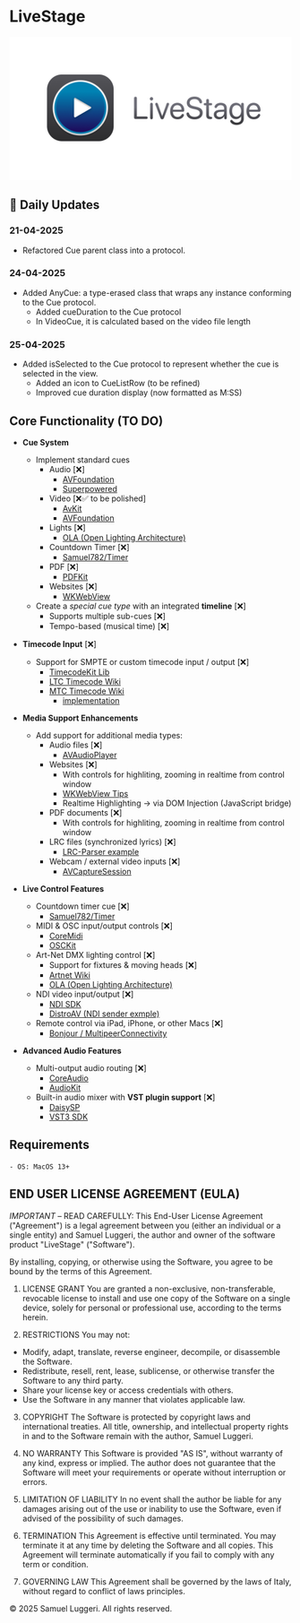 # LiveStage 

![Banner](Media/Banner.png)

## 📝 Daily Updates

### 21-04-2025
  - Refactored Cue parent class into a protocol.
### 24-04-2025
  - Added AnyCue: a type-erased class that wraps any instance conforming to the Cue protocol.
	-	Added cueDuration to the Cue protocol
	  -	In VideoCue, it is calculated based on the video file length
### 25-04-2025
  - Added isSelected to the Cue protocol to represent whether the cue is selected in the view.
 	-	Added an icon to CueListRow (to be refined)
	-	Improved cue duration display (now formatted as M:SS)

## Core Functionality (TO DO)
- **Cue System**
  - Implement standard cues
    - Audio [❌]
      - [AVFoundation](https://developer.apple.com/documentation/avfoundation)
      - [Superpowered](https://superpowered.com)
    - Video [❌✅ to be polished]
      - [AvKit](https://developer.apple.com/documentation/avkit)
      - [AVFoundation](https://developer.apple.com/documentation/avfoundation)
    - Lights [❌]
      - [OLA (Open Lighting Architecture)](https://www.openlighting.org)
    - Countdown Timer [❌]
      - [Samuel782/Timer](https://github.com/Samuel782/timer)
    - PDF  [❌]
      - [PDFKit](https://developer.apple.com/documentation/pdfkit)
    - Websites [❌]
      - [WKWebView](https://developer.apple.com/documentation/webkit/wkwebview)
  - Create a *special cue type* with an integrated **timeline**  [❌]
    - Supports multiple sub-cues [❌]
    - Tempo-based (musical time) [❌]

- **Timecode Input**  [❌]
  - Support for SMPTE or custom timecode input / output [❌]
    - [TimecodeKit Lib](https://github.com/orchetect/TimecodeKit)
    - [LTC Timecode Wiki](https://en.wikipedia.org/wiki/Linear_timecode)
    - [MTC Timecode Wiki](https://en.wikipedia.org/wiki/MIDI_timecode)
      - [implementation](https://github.com/Figure53/TimecodeDisplay/tree/master)

- **Media Support Enhancements**  
  - Add support for additional media types:  
    - Audio files  [❌]
      - [AVAudioPlayer](https://developer.apple.com/documentation/avfaudio/avaudioplayer)
    - Websites [❌]
        - With controls for highliting, zooming in realtime from control window
        - [WKWebView Tips](https://nshipster.com/wkwebview/)
        - Realtime Highlighting → via DOM Injection (JavaScript bridge)
    - PDF documents  [❌]
        - With controls for highliting, zooming in realtime from control window 
    - LRC files (synchronized lyrics)  [❌]
      - [LRC-Parser example](https://github.com/anhthii/lrc-parser)
    - Webcam / external video inputs [❌]
      - [AVCaptureSession](https://developer.apple.com/documentation/avfoundation/avcapturesession)

- **Live Control Features**  
  - Countdown timer cue  [❌]
    - [Samuel782/Timer](https://github.com/Samuel782/timer)
  - MIDI & OSC input/output controls  [❌]
    - [CoreMidi](https://developer.apple.com/documentation/coremidi/)
    - [OSCKit](https://github.com/orchetect/OSCKit)
  - Art-Net DMX lighting control  [❌]
    - Support for fixtures & moving heads  [❌]
    - [Artnet Wiki](https://en.wikipedia.org/wiki/Art-Net)
    - [OLA (Open Lighting Architecture)](https://www.openlighting.org)
  - NDI video input/output  [❌]
    - [NDI SDK](https://ndi.video/for-developers/ndi-sdk/)
    - [DistroAV (NDI sender exmple)](https://github.com/DistroAV/DistroAV)
  - Remote control via iPad, iPhone, or other Macs [❌]
    - [Bonjour / MultipeerConnectivity](https://developer.apple.com/documentation/multipeerconnectivity)


- **Advanced Audio Features**  
  - Multi-output audio routing  [❌]
    - [CoreAudio](https://developer.apple.com/documentation/coreaudio)
    - [AudioKit](https://www.audiokit.io)
  - Built-in audio mixer with **VST plugin support** [❌]
    - [DaisySP](https://github.com/electro-smith/DaisySP)
    - [VST3 SDK](https://www.steinberg.net/developers/)

## Requirements 
    - OS: MacOS 13+


## END USER LICENSE AGREEMENT (EULA)

*IMPORTANT* – READ CAREFULLY: This End-User License Agreement ("Agreement") is a legal agreement between you (either an individual or a single entity) and Samuel Luggeri, the author and owner of the software product "LiveStage" ("Software").

By installing, copying, or otherwise using the Software, you agree to be bound by the terms of this Agreement.

1. LICENSE GRANT
You are granted a non-exclusive, non-transferable, revocable license to install and use one copy of the Software on a single device, solely for personal or professional use, according to the terms herein.

2. RESTRICTIONS
You may not:
- Modify, adapt, translate, reverse engineer, decompile, or disassemble the Software.
- Redistribute, resell, rent, lease, sublicense, or otherwise transfer the Software to any third party.
- Share your license key or access credentials with others.
- Use the Software in any manner that violates applicable law.

3. COPYRIGHT
The Software is protected by copyright laws and international treaties. All title, ownership, and intellectual property rights in and to the Software remain with the author, Samuel Luggeri.

4. NO WARRANTY
This Software is provided "AS IS", without warranty of any kind, express or implied. The author does not guarantee that the Software will meet your requirements or operate without interruption or errors.

5. LIMITATION OF LIABILITY
In no event shall the author be liable for any damages arising out of the use or inability to use the Software, even if advised of the possibility of such damages.

6. TERMINATION
This Agreement is effective until terminated. You may terminate it at any time by deleting the Software and all copies. This Agreement will terminate automatically if you fail to comply with any term or condition.

7. GOVERNING LAW
This Agreement shall be governed by the laws of Italy, without regard to conflict of laws principles.

© 2025 Samuel Luggeri. All rights reserved.
